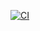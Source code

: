 [![CI](https://github.com/prestonmasseyblake/prac/actions/workflows/blank.yml/badge.svg)](https://github.com/prestonmasseyblake/prac/actions/workflows/blank.yml)
